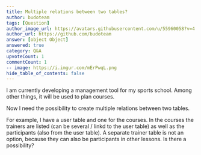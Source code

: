 ```yaml
---
title: Multiple relations between two tables?
author: budoteam
tags: [Question]
author_image_url: https://avatars.githubusercontent.com/u/55960058?v=4
author_url: https://github.com/budoteam
answer: [object Object]
answered: true
category: Q&A
upvoteCount: 1
commentCount: 1
-- image: https://i.imgur.com/mErPwqL.png
hide_table_of_contents: false
---
```


I am currently developing a management tool for my sports school. Among other things, it will be used to plan courses.

Now I need the possibility to create multiple relations between two tables.

For example, I have a user table and one for the courses. In the courses the trainers are listed (can be several / linkd to the user table) as well as the participants (also from the user table). A separate trainer table is not an option, because they can also be participants in other lessons. Is there a possibility?
